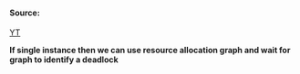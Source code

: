 #### Source:
[YT](https://www.youtube.com/watch?v=13qiXk63MaM&list=PLXj4XH7LcRfDrdQuJTHIPmKMpa7eYVaPm&index=46)

**If single instance then we can use resource allocation graph and wait for graph to identify a deadlock**
